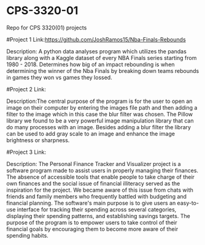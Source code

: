# CPS-3320-01
Repo for CPS 3320(01) projects

#Project 1 Link:https://github.com/JoshRamos15/Nba-Finals-Rebounds

Description: A python data analyses program which utilizes the pandas library along with a Kaggle dataset of every NBA Finals series starting from 1980 - 2018. Determines how big of an impact rebounding is when determining the winner of the Nba Finals by breaking down teams rebounds in games they won vs games they lossed.

#Project 2 Link:

Description:The central purpose of the program is for the user to open an image on their computer by entering the images file path and then adding a filter to the image which in this case the blur filter was chosen. The Pillow library we found to be a very powerful image manipulation library that can do many processes with an image. Besides adding a blur filter the library can be used to add gray scale to an image and enhance the image brightness or sharpness.

#Project 3 Link:

Description: The Personal Finance Tracker and Visualizer project is a software program made to assist users in properly managing their finances. The absence of accessible tools that enable people to take charge of their own finances and the social issue of financial illiteracy served as the inspiration for the project. We became aware of this issue from chats with friends and family members who frequently battled with budgeting and financial planning. The software's main purpose is to give users an easy-to-use interface for tracking their spending across several categories, displaying their spending patterns, and establishing savings targets. The purpose of the program is to empower users to take control of their financial goals by encouraging them to become more aware of their spending habits.
